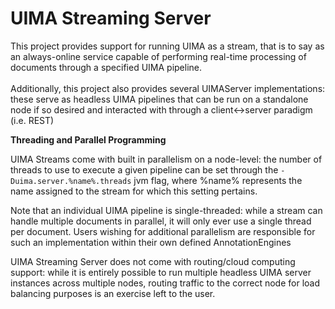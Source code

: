 UIMA Streaming Server
=====

This project provides support for running UIMA as a stream, that is to say as an always-online service capable of 
performing real-time processing of documents through a specified UIMA pipeline.
<br>
<br>
Additionally, this project also provides several UIMAServer implementations: these serve as headless UIMA pipelines 
that can be run on a standalone node if so desired and interacted with through a client<->server paradigm (i.e. REST)
<br>

**Threading and Parallel Programming**

UIMA Streams come with built in parallelism on a node-level: the number of threads to use to execute a given pipeline
can be set through the `-Duima.server.%name%.threads` jvm flag, where %name% represents the name assigned to the 
stream for which this setting pertains. 

Note that an individual UIMA pipeline is single-threaded: while a stream can handle multiple documents in parallel,
it will only ever use a single thread per document. Users wishing for additional parallelism are responsible for 
such an implementation within their own defined AnnotationEngines

UIMA Streaming Server does not come with routing/cloud computing support: while it is entirely possible to run multiple 
headless UIMA server instances across multiple nodes, routing traffic to the correct node for load balancing purposes
is an exercise left to the user.
